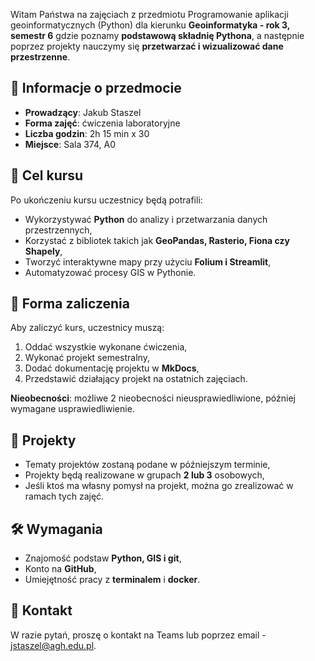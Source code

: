 Witam Państwa na zajęciach z przedmiotu Programowanie aplikacji geoinformatycznych (Python) dla kierunku **Geoinformatyka - rok 3, semestr 6** gdzie poznamy **podstawową składnię Pythona**, a następnie poprzez projekty nauczymy się **przetwarzać i wizualizować dane przestrzenne**.

## 📌 Informacje o przedmocie

- **Prowadzący**: Jakub Staszel
- **Forma zajęć**: ćwiczenia laboratoryjne
- **Liczba godzin**: 2h 15 min x 30
- **Miejsce**: Sala 374, A0

## 🎯 Cel kursu

Po ukończeniu kursu uczestnicy będą potrafili:

- Wykorzystywać **Python** do analizy i przetwarzania danych przestrzennych,
- Korzystać z bibliotek takich jak **GeoPandas, Rasterio, Fiona czy Shapely**,
- Tworzyć interaktywne mapy przy użyciu **Folium i Streamlit**,
- Automatyzować procesy GIS w Pythonie.

## 📝 Forma zaliczenia

Aby zaliczyć kurs, uczestnicy muszą:

1. Oddać wszystkie wykonane ćwiczenia,
2. Wykonać projekt semestralny,
3. Dodać dokumentację projektu w **MkDocs**,
4. Przedstawić działający projekt na ostatnich zajęciach.

**Nieobecności**: możliwe 2 nieobecności nieusprawiedliwione, później wymagane usprawiedliwienie.

## 🚀 Projekty

- Tematy projektów zostaną podane w późniejszym terminie,
- Projekty będą realizowane w grupach **2 lub 3** osobowych,
- Jeśli ktoś ma własny pomysł na projekt, można go zrealizować w ramach tych zajęć.

## 🛠️ Wymagania

- Znajomość podstaw **Python, GIS i git**,
- Konto na **GitHub**,
- Umiejętność pracy z **terminalem** i **docker**.

## 📢 Kontakt
W razie pytań, proszę o kontakt na Teams lub poprzez email - jstaszel@agh.edu.pl.
